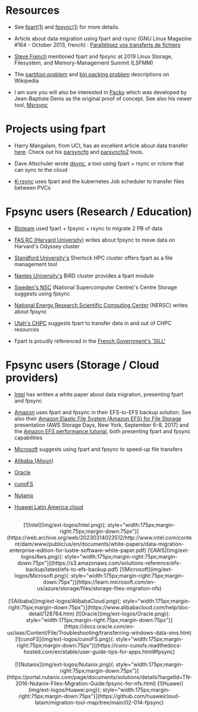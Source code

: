 # Resources

* See [fpart(1)](https://www.freebsd.org/cgi/man.cgi?query=fpart&apropos=0&sektion=0&manpath=FreeBSD+12.2-RELEASE+and+Ports&arch=default&format=html)
  and [fpsync(1)](https://www.freebsd.org/cgi/man.cgi?query=fpsync&apropos=0&sektion=0&manpath=FreeBSD+12.2-RELEASE+and+Ports&arch=default&format=html) for more details.

* Article about data migration using fpart and rsync (GNU Linux Magazine #164 - October 2013, french) :
  [Parallélisez vos transferts de fichiers](http://connect.ed-diamond.com/GNU-Linux-Magazine/GLMF-164/Parallelisez-vos-transferts-de-fichiers)

* [Steve French](https://lwn.net/Articles/789623/)
  mentioned fpart and fpsync at 2019 Linux Storage, Filesystem, and Memory-Management Summit (LSFMM)

* The [partition problem](http://en.wikipedia.org/wiki/Partition_problem) and
  [bin packing problem](http://en.wikipedia.org/wiki/Bin_packing_problem)
  descriptions on Wikipedia

* I am sure you will also be interested in [Packo](https://github.com/jbd/packo)
  which was developed by Jean-Baptiste Denis as the original proof of concept.
  See also his newer tool, [Msrsync](https://github.com/jbd/msrsync)

# Projects using fpart

* Harry Mangalam, from UCI, has an excellent article about data transfer
  [here](http://moo.nac.uci.edu/~hjm/HOWTO_move_data.html). Check out his
  [parsyncfp](https://github.com/hjmangalam/parsyncfp) and
  [parsyncfp2](https://github.com/hjmangalam/parsyncfp2) tools.

* Dave Altschuler wrote [dsync](https://github.com/daltschu11/dsync), a tool
  using fpart + rsync or rclone that can sync to the cloud

* [K-rsync](https://doughgle.github.io/k-rsync/) uses fpart and the kubernetes
  Job scheduler to transfer files between PVCs

# Fpsync users (Research / Education)

* [Bioteam](https://www.slideshare.net/chrisdag/practical-petabyte-pushing)
  used fpart + fpsync + rsync to migrate 2 PB of data

* [FAS RC (Harvard University)](https://www.rc.fas.harvard.edu/resources/documentation/transferring-data-on-the-cluster/#fpsync)
   writes about fpsync to move data on Harvard's Odyssey cluster

* [Standford University's](https://www.sherlock.stanford.edu/docs/software/list/)
  Sherlock HPC cluster offers fpart as a file management tool

* [Nantes University's](https://bird2cluster.univ-nantes.fr/news/rappel_transfert_02/)
  BiRD cluster provides a fpart module

* [Sweden's NSC](https://www.nsc.liu.se/support/storage/snic-centrestorage/moving-data/)
  (National Supercomputer Centre)'s Centre Storage suggests using fpsync

* [National Energy Research Scientific Computing Center](https://www.spectrumscaleug.org/wp-content/uploads/2019/10/HPCXXL19-NERSC-Site-update.pdf)
  (NERSC) writes about fpsync

* [Utah's CHPC](https://www.chpc.utah.edu/documentation/data_services.php#ptt)
  suggests fpart to transfer data in and out of CHPC resources

* Fpart is proudly referenced in the [French Government's 'SILL'](https://code.gouv.fr/sill/detail?name=fpart)

# Fpsync users (Storage / Cloud providers)

* [Intel](https://web.archive.org/web/20230314023512/http://www.intel.com/content/dam/www/public/us/en/documents/white-papers/data-migration-enterprise-edition-for-lustre-software-white-paper.pdf)
  has written a white paper about data migration, presenting fpart and fpsync

* [Amazon](https://s3.amazonaws.com/solutions-reference/efs-backup/latest/efs-to-efs-backup.pdf)
  uses fpart and fpsync in their EFS-to-EFS backup solution. See also their
  [Amazon Elastic File System (Amazon EFS) for File Storage](https://www.slideshare.net/AmazonWebServices/amazon-elastic-file-system-amazon-efs-for-file-storage) presentation
  (AWS Storage Days, New York, September 6-8, 2017) and the
  [Amazon EFS performance tutorial](https://github.com/aws-samples/amazon-efs-tutorial/tree/master/performance),
  both presenting fpart and fpsync capabilities

* [Microsoft](https://learn.microsoft.com/en-us/azure/storage/files/storage-files-migration-nfs)
  suggests using fpart and fpsync to speed-up file transfers

* [Alibaba (Aliyun)](https://www.alibabacloud.com/help/doc-detail/128764.htm)

* [Oracle](https://docs.oracle.com/en-us/iaas/Content/File/Troubleshooting/transferring-windows-data-sms.htm)

* [cunoFS](https://cuno-cunofs.readthedocs-hosted.com/en/stable/user-guide-tips-for-apps.html#fpsync)

* [Nutanix](https://portal.nutanix.com/page/documents/solutions/details?targetId=TN-2016-Nutanix-Files-Migration-Guide:fpsync-for-nfs.html)

* [Huawei Latin America cloud](https://github.com/huaweicloud-latam/migration-tool-map/tree/main/02-014-fpsync)

<br>
<center>
[![Intel](img/ext-logos/Intel.png){: style="width:175px;margin-right:75px;margin-down:75px"}](https://web.archive.org/web/20230314023512/http://www.intel.com/content/dam/www/public/us/en/documents/white-papers/data-migration-enterprise-edition-for-lustre-software-white-paper.pdf)
[![AWS](img/ext-logos/Aws.png){: style="width:175px;margin-right:75px;margin-down:75px"}](https://s3.amazonaws.com/solutions-reference/efs-backup/latest/efs-to-efs-backup.pdf)
[![Microsoft](img/ext-logos/Microsoft.png){: style="width:175px;margin-right:75px;margin-down:75px"}](https://learn.microsoft.com/en-us/azure/storage/files/storage-files-migration-nfs)
</center>
<br>
<center>
[![Alibaba](img/ext-logos/AlibabaCloud.png){: style="width:175px;margin-right:75px;margin-down:75px"}](https://www.alibabacloud.com/help/doc-detail/128764.htm)
[![Oracle](img/ext-logos/Oracle.png){: style="width:175px;margin-right:75px;margin-down:75px"}](https://docs.oracle.com/en-us/iaas/Content/File/Troubleshooting/transferring-windows-data-sms.htm)
[![cunoFS](img/ext-logos/cunoFS.png){: style="width:175px;margin-right:75px;margin-down:75px"}](https://cuno-cunofs.readthedocs-hosted.com/en/stable/user-guide-tips-for-apps.html#fpsync)
</center>
<br>
<center>
[![Nutanix](img/ext-logos/Nutanix.png){: style="width:175px;margin-right:75px;margin-down:75px"}](https://portal.nutanix.com/page/documents/solutions/details?targetId=TN-2016-Nutanix-Files-Migration-Guide:fpsync-for-nfs.html)
[![Huawei](img/ext-logos/Huawei.png){: style="width:175px;margin-right:75px;margin-down:75px"}](https://github.com/huaweicloud-latam/migration-tool-map/tree/main/02-014-fpsync)
</center>
